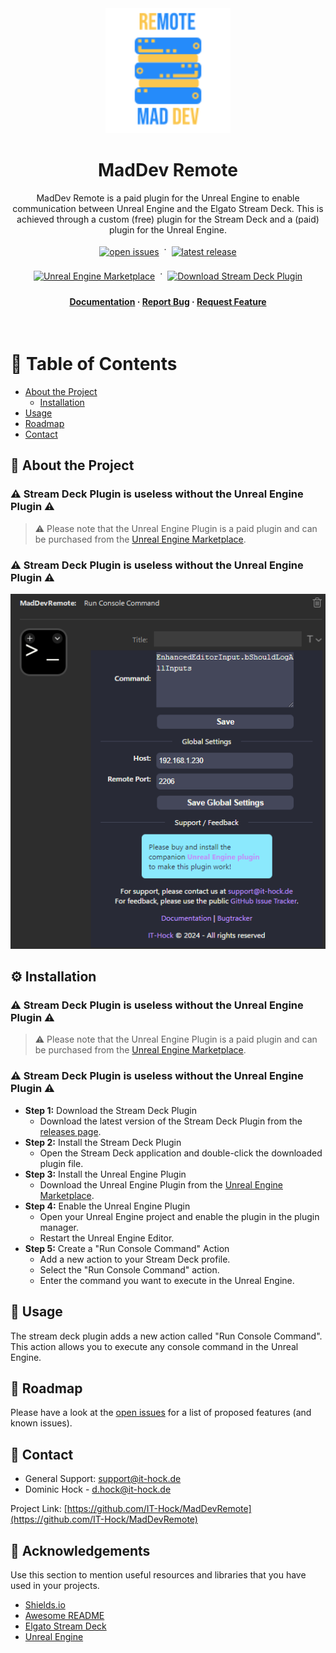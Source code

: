 <div align="center">

  <img src="assets/Icon.png" alt="logo" width="200" height="auto" />
  <h1>MadDev Remote</h1>
  
  <p>
    MadDev Remote is a paid plugin for the Unreal Engine to enable communication between Unreal Engine and the Elgato Stream Deck.
    This is achieved through a custom (free) plugin for the Stream Deck and a (paid) plugin for the Unreal Engine.
  </p>

<p>
    <a href="https://github.com/IT-Hock/MadDevRemote/issues/">
        <img src="https://img.shields.io/github/issues/IT-Hock/MadDevRemote" alt="open issues" style="vertical-align:top; margin:4px" /></a>
    <span> · </span>
    <a href="https://github.com/IT-Hock/MadDevRemote/releases/">
        <img src="https://img.shields.io/github/v/release/IT-Hock/MadDevRemote" alt="latest release" style="vertical-align:top; margin:4px" /></a>
</p>
<p>
    <a href="https://www.unrealengine.com/marketplace/en-US/product/maddevremote"><img src="https://img.shields.io/badge/Unreal%20Engine-Marketplace-blue" alt="Unreal Engine Marketplace" style="vertical-align:top; margin:4px" /></a>
    <span> · </span>
    <a href="https://github.com/IT-Hock/MadDevRemote/releases/latest/download/de.ithock.maddevremote.streamDeckPlugin">
        <img src="https://img.shields.io/badge/Download-Stream%20Deck%20Plugin-blue" alt="Download Stream Deck Plugin" style="vertical-align:top; margin:4px" /></a>
</p>
   
<h4>
    <a href="https://it-hock.github.io/MadDevRemote/">Documentation</a>
  <span> · </span>
    <a href="https://github.com/IT-Hock/MadDevRemote/issues/">Report Bug</a>
  <span> · </span>
    <a href="https://github.com/IT-Hock/MadDevRemote/issues/">Request Feature</a>
  </h4>
</div>

<br />

# :notebook_with_decorative_cover: Table of Contents

-   [About the Project](#star2-about-the-project)
    -   [Installation](#gear-installation)
-   [Usage](#eyes-usage)
-   [Roadmap](#compass-roadmap)
-   [Contact](#handshake-contact)

## :star2: About the Project

### :warning: Stream Deck Plugin is useless without the Unreal Engine Plugin :warning:

> :warning: Please note that the Unreal Engine Plugin is a paid plugin and can be purchased from the [Unreal Engine Marketplace](https://www.unrealengine.com/marketplace/en-US/product/maddevremote).

### :warning: Stream Deck Plugin is useless without the Unreal Engine Plugin :warning:

<div align="center"> 
  <img src="./assets/1-preview.png" alt="screenshot" />
</div>

## :gear: Installation

### :warning: Stream Deck Plugin is useless without the Unreal Engine Plugin :warning:

> :warning: Please note that the Unreal Engine Plugin is a paid plugin and can be purchased from the [Unreal Engine Marketplace](https://www.unrealengine.com/marketplace/en-US/product/maddevremote).

### :warning: Stream Deck Plugin is useless without the Unreal Engine Plugin :warning:

-   **Step 1:** Download the Stream Deck Plugin
    -   Download the latest version of the Stream Deck Plugin from the [releases page](https://github.com/IT-Hock/MadDevRemote/releases/latest/download/de.ithock.maddevremote.streamDeckPlugin).
-   **Step 2:** Install the Stream Deck Plugin
    -   Open the Stream Deck application and double-click the downloaded plugin file.
-   **Step 3:** Install the Unreal Engine Plugin
    -   Download the Unreal Engine Plugin from the [Unreal Engine Marketplace](https://www.unrealengine.com/marketplace/en-US/product/maddevremote).
-   **Step 4:** Enable the Unreal Engine Plugin
    -   Open your Unreal Engine project and enable the plugin in the plugin manager.
    -   Restart the Unreal Engine Editor.
-   **Step 5:** Create a "Run Console Command" Action
    -   Add a new action to your Stream Deck profile.
    -   Select the "Run Console Command" action.
    -   Enter the command you want to execute in the Unreal Engine.

## :eyes: Usage

The stream deck plugin adds a new action called "Run Console Command". This action allows you to execute any console command in the Unreal Engine.

## :compass: Roadmap

Please have a look at the [open issues](https://github.com/IT-Hock/MadDevRemote/issues/) for a list of proposed features (and known issues).

## :handshake: Contact

-   General Support: support@it-hock.de
-   Dominic Hock - d.hock@it-hock.de

Project Link: [https://github.com/IT-Hock/MadDevRemote](https://github.com/IT-Hock/MadDevRemote)

## :gem: Acknowledgements

Use this section to mention useful resources and libraries that you have used in your projects.

-   [Shields.io](https://shields.io/)
-   [Awesome README](https://github.com/matiassingers/awesome-readme)
-   [Elgato Stream Deck](https://www.elgato.com/en/gaming/stream-deck)
-   [Unreal Engine](https://www.unrealengine.com/)
